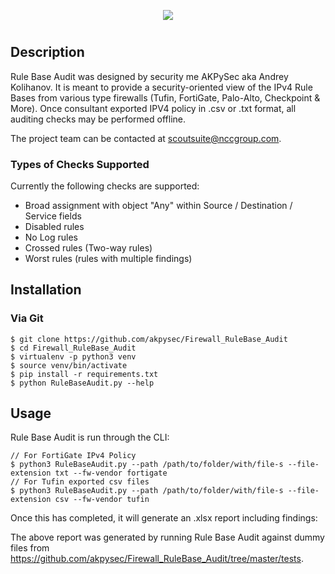 <p align="center">
  <img src="https://user-images.githubusercontent.com/48283299/135756072-3291c51c-7f2a-4cda-86ee-561c5d42561b.png"/>
</p>

#

## Description

Rule Base Audit was designed by security me AKPySec aka Andrey Kolihanov. It is meant to provide a security-oriented view of the IPv4 Rule Bases from various type firewalls (Tufin, FortiGate, Palo-Alto, Checkpoint & More). Once consultant exported IPV4 policy in .csv or .txt format, all auditing checks may be performed offline.

The project team can be contacted at <scoutsuite@nccgroup.com>.

### Types of Checks Supported

Currently the following checks are supported:

- Broad assignment with object "Any" within Source / Destination / Service fields
- Disabled rules
- No Log rules
- Crossed rules (Two-way rules)
- Worst rules (rules with multiple findings)

## Installation
### Via Git

    $ git clone https://github.com/akpysec/Firewall_RuleBase_Audit
    $ cd Firewall_RuleBase_Audit
    $ virtualenv -p python3 venv
    $ source venv/bin/activate
    $ pip install -r requirements.txt
    $ python RuleBaseAudit.py --help


## Usage

Rule Base Audit is run through the CLI:

    // For FortiGate IPv4 Policy
    $ python3 RuleBaseAudit.py --path /path/to/folder/with/file-s --file-extension txt --fw-vendor fortigate
    // For Tufin exported csv files
    $ python3 RuleBaseAudit.py --path /path/to/folder/with/file-s --file-extension csv --fw-vendor tufin

[comment]: <> (![Running Rule Base Audit]&#40;https://user-images.githubusercontent.com/להשלים.gif&#41;)

Once this has completed, it will generate an .xlsx report including findings:

[comment]: <> (![Rule Base Audit Report]&#40;https://user-images.githubusercontent.com/להשלים.gif&#41;)

The above report was generated by running Rule Base Audit against dummy files from https://github.com/akpysec/Firewall_RuleBase_Audit/tree/master/tests.


